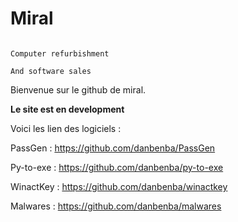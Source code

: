 #                                                                                 Miral
                                                                         Computer refurbishment 
                                                                           And software sales


Bienvenue sur le github de miral.

**Le site est en development** 

Voici les lien des logiciels :

PassGen : https://github.com/danbenba/PassGen

Py-to-exe : https://github.com/danbenba/py-to-exe

WinactKey : https://github.com/danbenba/winactkey

Malwares : https://github.com/danbenba/malwares
